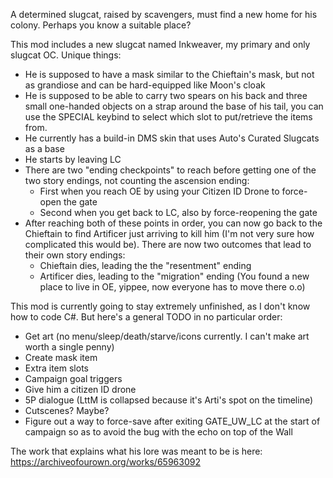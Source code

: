 A determined slugcat, raised by scavengers, must find a new home for his colony.
Perhaps you know a suitable place?

This mod includes a new slugcat named Inkweaver, my primary and only slugcat OC. Unique things:
- He is supposed to have a mask similar to the Chieftain's mask, but not as grandiose and can be hard-equipped like Moon's cloak
- He is supposed to be able to carry two spears on his back and three small one-handed objects on a strap around the base of his tail, you can use the SPECIAL keybind to select which slot to put/retrieve the items from.
- He currently has a build-in DMS skin that uses Auto's Curated Slugcats as a base
- He starts by leaving LC
- There are two "ending checkpoints" to reach before getting one of the two story endings, not counting the ascension ending:
    - First when you reach OE by using your Citizen ID Drone to force-open the gate
    - Second when you get back to LC, also by force-reopening the gate
- After reaching both of these points in order, you can now go back to the Chieftain to find Artificer just arriving to kill him (I'm not very sure how complicated this would be). There are now two outcomes that lead to their own story endings:
    - Chieftain dies, leading the the "resentment" ending
    - Artificer dies, leading to the "migration" ending (You found a new place to live in OE, yippee, now everyone has to move there o.o)

This mod is currently going to stay extremely unfinished, as I don't know how to code C#. But here's a general TODO in no particular order:

- Get art (no menu/sleep/death/starve/icons currently. I can't make art worth a single penny)
- Create mask item
- Extra item slots
- Campaign goal triggers
- Give him a citizen ID drone
- 5P dialogue (LttM is collapsed because it's Arti's spot on the timeline)
- Cutscenes? Maybe?
- Figure out a way to force-save after exiting GATE_UW_LC at the start of campaign so as to avoid the bug with the echo on top of the Wall

The work that explains what his lore was meant to be is here: https://archiveofourown.org/works/65963092
